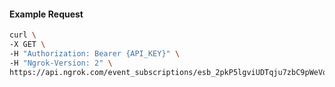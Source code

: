 <!-- Code generated for API Clients. DO NOT EDIT. -->

#### Example Request

```bash
curl \
-X GET \
-H "Authorization: Bearer {API_KEY}" \
-H "Ngrok-Version: 2" \
https://api.ngrok.com/event_subscriptions/esb_2pkP5lgviUDTqju7zbC9pWeVq4k/sources/ip_policy_updated.v0
```
